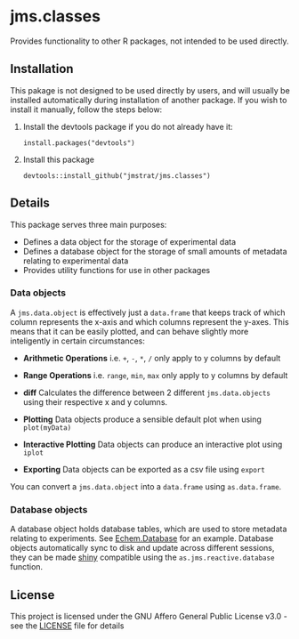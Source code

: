 # jms.classes

Provides functionality to other R packages, not intended to be used directly.


## Installation

This pakage is not designed to be used directly by users, and will usually be installed automatically during
installation of another package. If you wish to install it manually, follow the steps below:

1. Install the devtools package if you do not already have it:

   `install.packages("devtools")`

2. Install this package

   `devtools::install_github("jmstrat/jms.classes")`


## Details

This package serves three main purposes:

* Defines a data object for the storage of experimental data
* Defines a database object for the storage of small amounts of metadata relating to experimental data
* Provides utility functions for use in other packages

### Data objects

A `jms.data.object` is effectively just a `data.frame` that keeps track of which column represents the x-axis
and which columns represent the y-axes. This means that it can be easily plotted, and can behave slightly
more inteligently in certain circumstances:

* **Arithmetic Operations**
  i.e. `+`, `-`, `*`, `/` only apply to y columns by default

* **Range Operations**
  i.e. `range`, `min`, `max` only apply to y columns by default

* **diff**
  Calculates the difference between 2 different `jms.data.objects` using their respective x and y columns.

* **Plotting**
  Data objects produce a sensible default plot when using `plot(myData)`

* **Interactive Plotting**
  Data objects can produce an interactive plot using `iplot`

* **Exporting**
  Data objects can be exported as a csv file using `export`

You can convert a `jms.data.object` into a `data.frame` using `as.data.frame`.

### Database objects

A database object holds database tables, which are used to store metadata relating to experiments.
See [Echem.Database](https://github.com/jmstrat/echem.database) for an example.
Database objects automatically sync to disk and update across different sessions, they can be made
[shiny](https://shiny.rstudio.com) compatible using the `as.jms.reactive.database` function.

## License

This project is licensed under the GNU Affero General Public License v3.0 - see the [LICENSE](LICENSE) file for details

